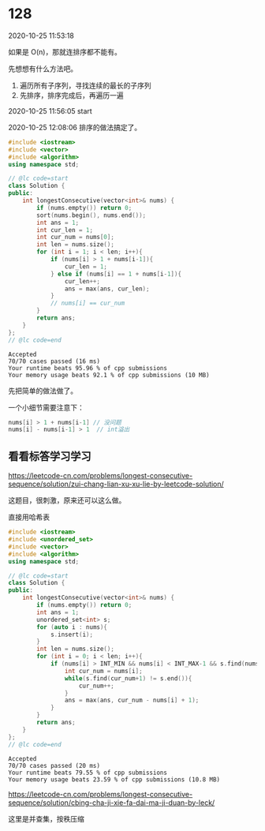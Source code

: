 # 128

2020-10-25 11:53:18

如果是 O(n)，那就连排序都不能有。

先想想有什么方法吧。
1. 遍历所有子序列，寻找连续的最长的子序列
2. 先排序，排序完成后，再遍历一遍


2020-10-25 11:56:05
start

2020-10-25 12:08:06
排序的做法搞定了。

```cpp
#include <iostream>
#include <vector>
#include <algorithm>
using namespace std;

// @lc code=start
class Solution {
public:
    int longestConsecutive(vector<int>& nums) {
        if (nums.empty()) return 0;
        sort(nums.begin(), nums.end());
        int ans = 1;
        int cur_len = 1;
        int cur_num = nums[0];
        int len = nums.size();
        for (int i = 1; i < len; i++){
            if (nums[i] > 1 + nums[i-1]){
                cur_len = 1;
            } else if (nums[i] == 1 + nums[i-1]){
                cur_len++;
                ans = max(ans, cur_len);
            }
            // nums[i] == cur_num
        }
        return ans;
    }
};
// @lc code=end
```

```
Accepted
70/70 cases passed (16 ms)
Your runtime beats 95.96 % of cpp submissions
Your memory usage beats 92.1 % of cpp submissions (10 MB)
```

先把简单的做法做了。

一个小细节需要注意下：

```cpp
nums[i] > 1 + nums[i-1] // 没问题
nums[i] - nums[i-1] > 1  // int溢出
```


## 看看标答学习学习

https://leetcode-cn.com/problems/longest-consecutive-sequence/solution/zui-chang-lian-xu-xu-lie-by-leetcode-solution/

这题目，很刺激，原来还可以这么做。

直接用哈希表

```cpp
#include <iostream>
#include <unordered_set>
#include <vector>
#include <algorithm>
using namespace std;

// @lc code=start
class Solution {
public:
    int longestConsecutive(vector<int>& nums) {
        if (nums.empty()) return 0;
        int ans = 1;
        unordered_set<int> s;
        for (auto i : nums){
            s.insert(i);
        }
        int len = nums.size();
        for (int i = 0; i < len; i++){
            if (nums[i] > INT_MIN && nums[i] < INT_MAX-1 && s.find(nums[i]-1) == s.end() ){
                int cur_num = nums[i];
                while(s.find(cur_num+1) != s.end()){
                    cur_num++;
                }
                ans = max(ans, cur_num - nums[i] + 1);
            }
        }
        return ans;
    }
};
// @lc code=end
```

```
Accepted
70/70 cases passed (20 ms)
Your runtime beats 79.55 % of cpp submissions
Your memory usage beats 23.59 % of cpp submissions (10.8 MB)
```

https://leetcode-cn.com/problems/longest-consecutive-sequence/solution/cbing-cha-ji-xie-fa-dai-ma-ji-duan-by-leck/

这里是并查集，按秩压缩